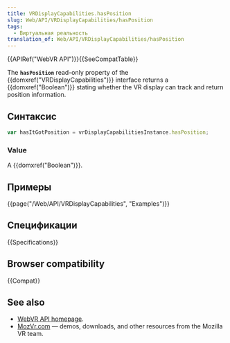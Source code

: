 ```yaml
---
title: VRDisplayCapabilities.hasPosition
slug: Web/API/VRDisplayCapabilities/hasPosition
tags:
  - Виртуальная реальность
translation_of: Web/API/VRDisplayCapabilities/hasPosition
---
```

{{APIRef("WebVR API")}}{{SeeCompatTable}}

The **`hasPosition`** read-only property of the {{domxref("VRDisplayCapabilities")}} interface returns a {{domxref("Boolean")}} stating whether the VR display can track and return position information.

## Синтаксис

```js
var hasItGotPosition = vrDisplayCapabilitiesInstance.hasPosition;
```

### Value

A {{domxref("Boolean")}}.

## Примеры

{{page("/Web/API/VRDisplayCapabilities", "Examples")}}

## Спецификации

{{Specifications}}

## Browser compatibility

{{Compat}}

## See also

- [WebVR API homepage](/ru/docs/Web/API/WebVR_API).
- [MozVr.com](http://mozvr.com/) — demos, downloads, and other resources from the Mozilla VR team.
